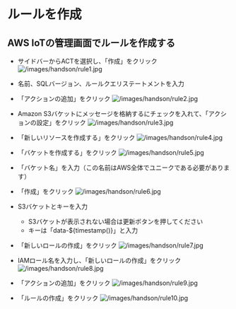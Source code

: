 # ルールを作成

## AWS IoTの管理画面でルールを作成する
- サイドバーからACTを選択し、「作成」をクリック
![/images/handson/rule1.jpg](/images/handson/rule1.jpg)

- 名前、SQLバージョン、ルールクエリステートメントを入力
- 「アクションの追加」をクリック
![/images/handson/rule2.jpg](/images/handson/rule2.jpg)

- Amazon S3バケットにメッセージを格納するにチェックを入れて、「アクションの設定」をクリック
![/images/handson/rule3.jpg](/images/handson/rule3.jpg)

- 「新しいリソースを作成する」をクリック
![/images/handson/rule4.jpg](/images/handson/rule4.jpg)

- 「バケットを作成する」をクリック
![/images/handson/rule5.jpg](/images/handson/rule5.jpg)

- 「バケット名」を入力（この名前はAWS全体でユニークである必要があります）
- 「作成」をクリック
![/images/handson/rule6.jpg](/images/handson/rule6.jpg)

- S3バケットとキーを入力
    - S3バケットが表示されない場合は更新ボタンを押してください
    - キーは「data-${timestamp()}」と入力
- 「新しいロールの作成」をクリック
![/images/handson/rule7.jpg](/images/handson/rule7.jpg)

- IAMロール名を入力し、「新しいロールの作成」をクリック
![/images/handson/rule8.jpg](/images/handson/rule8.jpg)

- 「アクションの追加」をクリック
![/images/handson/rule9.jpg](/images/handson/rule9.jpg)

- 「ルールの作成」をクリック
![/images/handson/rule10.jpg](/images/handson/rule10.jpg)
